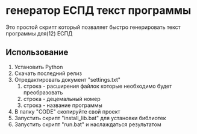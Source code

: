 # генератор ЕСПД текст программы
Это простой скрипт который позваляет быстро генерировать текст программы для(12) ЕСПД

## Использование
1) Установить Python 
2) Скачать последний релиз
3) Отредактировать документ "settings.txt"
   1) строка - расширения файлок которые необходимо будет преобразовать
   3) строка - децемальный номер
   4) строка - название программы
4) В папку "CODE" скопируйте свой проект
5) Запустить скрипт "install_lib.bat" для установки библиотек
6) Запустить скрипт "run.bat" и наслаждаться результатом
